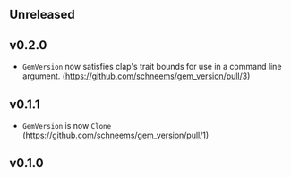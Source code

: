 ## Unreleased

## v0.2.0

- `GemVersion` now satisfies clap's trait bounds for use in a command line argument. (https://github.com/schneems/gem_version/pull/3)

## v0.1.1

- `GemVersion` is now `Clone` (https://github.com/schneems/gem_version/pull/1)

## v0.1.0
